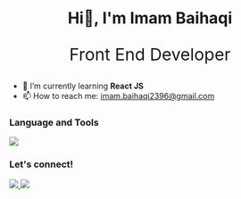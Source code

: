 <h1 align="center">Hi👋, I'm Imam Baihaqi</h1>
<p align="center" style="font-size: 30px">Front End Developer</p>

- 🌱 I’m currently learning **React JS**
- 📫 How to reach me: imam.baihaqi2396@gmail.com

### Language and Tools
<p>
  <a href="https://skillicons.dev">
    <img src="https://skillicons.dev/icons?i=react,ts,js,tailwind,bootstrap,css,html,github,git,vercel,postman,figma" />
  </a>
</p>

### Let's connect!
<p>
  <a href="https://www.linkedin.com/in/imam-baihaqi-10932819a/">
    <img src="https://skillicons.dev/icons?i=linkedin" />
  </a>
  <a href="https://www.instagram.com/imambaihaqi_23/">
    <img src="https://skillicons.dev/icons?i=instagram" />
  </a>
</p>

<!--
**ImamHaqi23/ImamHaqi23** is a ✨ _special_ ✨ repository because its `README.md` (this file) appears on your GitHub profile.

Here are some ideas to get you started:

- 🔭 I’m currently working on ...
- 🌱 I’m currently learning ...
- 👯 I’m looking to collaborate on ...
- 🤔 I’m looking for help with ...
- 💬 Ask me about ...
- 📫 How to reach me: ...
- 😄 Pronouns: ...
- ⚡ Fun fact: ...
-->
